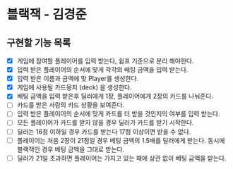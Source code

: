 # 블랙잭 - 김경준

## 구현할 기능 목록

- [x] 게임에 참여할 플레이어를 입력 받는다, 쉼표 기준으로 분리 해야한다.
- [x] 입력 받은 플레이어의 순서에 맞게 각각의 배팅 금액을 입력 받는다.
- [x] 입력 받은 이름과 금액에 맞 Player를 생성한다.
- [x] 게임에 사용될 카드뭉치 (deck) 을 생성한다.
- [x] 배팅 금액을 입력 받은후 딜러에게 1장, 플레이어에게 2장의 카드를 나눠준다.
- [ ] 카드를 받은 사람의 카드 상황을 보여준다.
- [ ] 입력 받은 플레이어의 순서에 맞게 카드를 더 받을 것인지의 여부를 입력 받는다.
- [ ] 모든 플레이어가 카드를 받지 않을 경우 딜러가 카드를 받기 시작한다.
- [ ] 딜러는 16점 이하일 경우 카드를 받는다 17점 이상이면 받을 수 없다.
- [ ] 플레이어는 처음 2장이 21점일 경우 베팅 금액의 1.5배를 딜러에게 받는다. 동시에 블랙잭인 경우 베팅 금액을 그대로 받는다.
- [ ] 딜러가 21일 초과하면 플레이어는 가지고 있는 패에 상관 없이 베팅 금액을 받는다.